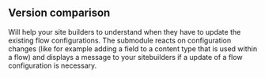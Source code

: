 ## Version comparison

Will help your site builders to understand when they have to update the existing flow configurations. The submodule reacts on configuration changes (like for example adding a field to a content type that is used within a flow) and displays a message to your sitebuilders if a update of a flow configuration is necessary.